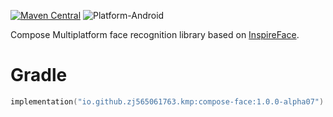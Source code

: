 [![Maven Central](https://img.shields.io/maven-central/v/io.github.zj565061763.kmp/compose-face)](https://central.sonatype.com/search?q=g:io.github.zj565061763.kmp+compose-face)
![Platform-Android](https://img.shields.io/badge/Platform-Android-brightgreen)

Compose Multiplatform face recognition library based on [InspireFace](https://github.com/HyperInspire/InspireFace).

# Gradle

```kotlin
implementation("io.github.zj565061763.kmp:compose-face:1.0.0-alpha07")
```